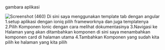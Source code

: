 gambara aplikasi

![Screenshot (460)](https://github.com/user-attachments/assets/3447d18b-aba9-43bf-a9dc-f961dcc531da)
Di sini saya menggunakan template tab dengan angular
1.setup aplikasi dengan ioniq pilih frameworknya dan juga templatenya
2.Pilih Komponen Ionic dengan cara melihat dokumentasinya
3.Navigasi ke Halaman yang akan ditambahkan komponen di sini saya menambahkan komponen card di halaman utama
4.Tambahkan Komponen yang sudah kita pilih ke halaman yang kita pilih

